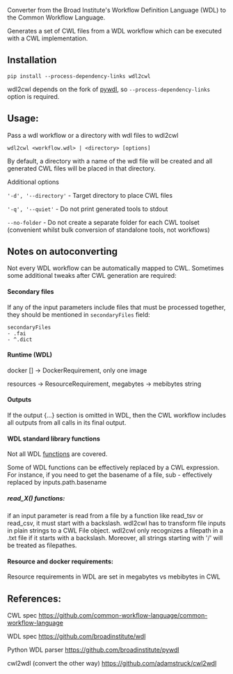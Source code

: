 Converter from the Broad Institute's Workflow Definition
Language (WDL) to the Common Workflow Language.

Generates a set of CWL files from a WDL workflow which can be executed with a CWL implementation.


## Installation

`pip install --process-dependency-links wdl2cwl`

wdl2cwl depends on the fork of [pywdl](https://github.com/anton-khodak/pywdl), so `--process-dependency-links` option 
 is required.

## Usage: 

Pass a wdl workflow or a directory with wdl files to wdl2cwl

```wdl2cwl <workflow.wdl> | <directory> [options]```

By default, a directory with a name of the wdl file will be created and all generated CWL files will be placed in that directory.

Additional options

`'-d', '--directory'` - Target directory to place CWL files

`'-q', '--quiet'` - Do not print generated tools to stdout

`--no-folder` - Do not create a separate folder for each CWL toolset (convenient whilst bulk conversion of standalone tools, not workflows)

## Notes on autoconverting

Not every WDL workflow can be automatically mapped to CWL. Sometimes some additional tweaks after CWL generation are required:

#### Secondary files

If any of the input parameters include files that must be processed together, they should be mentioned in `secondaryFiles` field:


```
secondaryFiles
- .fai
- ^.dict
```

#### Runtime (WDL)
docker [] -> DockerRequirement, only one image

resources -> ResourceRequirement, megabytes -> mebibytes string

#### Outputs 
If the output {...} section is omitted in WDL, then the CWL workflow includes
all outputs from all calls in its final output.


#### WDL standard library functions
Not all WDL [functions](https://github.com/broadinstitute/wdl/blob/develop/SPEC.md#standard-library) are covered.

Some of WDL functions can be effectively replaced by a CWL expression. For instance, if you need to get the basename of a file,
sub - effectively replaced by inputs.path.basename

##### read_X() functions:
if an input parameter is read from a file by a function like read_tsv or read_csv, it must start with a backslash.
wdl2cwl has to transform file inputs in plain strings to a CWL File object.
wdl2cwl only recognizes a filepath in a .txt file if it starts with a backslash. Moreover, all strings starting with '/'
will be treated as filepathes.

#### Resource and docker requirements: 

Resource requirements in WDL are set in megabytes vs mebibytes in CWL


## References:

CWL spec
https://github.com/common-workflow-language/common-workflow-language

WDL spec
https://github.com/broadinstitute/wdl

Python WDL parser
https://github.com/broadinstitute/pywdl

cwl2wdl (convert the other way)
https://github.com/adamstruck/cwl2wdl


